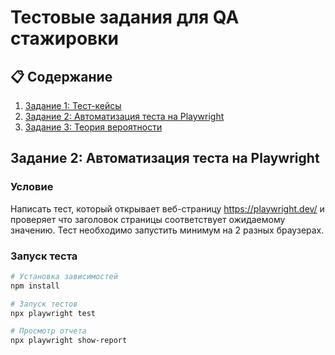 # Тестовые задания для QA стажировки

## 📋 Содержание
1. [Задание 1: Тест-кейсы](/docs/TEST_CASES.md)
2. [Задание 2: Автоматизация теста на Playwright](/tests/anotherexample.spec.js)
3. [Задание 3: Теория вероятности](/docs/PROBABILITY_SOLUTION.md)

## Задание 2: Автоматизация теста на Playwright

### Условие
Написать тест, который открывает веб-страницу https://playwright.dev/ и проверяет что заголовок страницы соответствует ожидаемому значению. Тест необходимо запустить минимум на 2 разных браузерах.

### Запуск теста
```bash
# Установка зависимостей
npm install

# Запуск тестов
npx playwright test

# Просмотр отчета
npx playwright show-report

